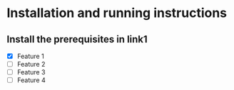 # Installation and running instructions

## Install the prerequisites in link1
* [X] Feature 1
* [ ] Feature 2
* [ ] Feature 3
* [ ] Feature 4
